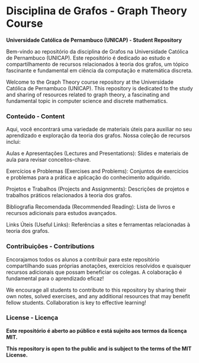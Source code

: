 # Disciplina de Grafos - Graph Theory Course

**Universidade Católica de Pernambuco (UNICAP) - Student Repository**

Bem-vindo ao repositório da disciplina de Grafos na Universidade Católica de Pernambuco (UNICAP). Este repositório é dedicado ao estudo e compartilhamento de recursos relacionados à teoria dos grafos, um tópico fascinante e fundamental em ciência da computação e matemática discreta.

Welcome to the Graph Theory course repository at the Universidade Católica de Pernambuco (UNICAP). This repository is dedicated to the study and sharing of resources related to graph theory, a fascinating and fundamental topic in computer science and discrete mathematics.

### Conteúdo - Content

Aqui, você encontrará uma variedade de materiais úteis para auxiliar no seu aprendizado e exploração da teoria dos grafos. Nossa coleção de recursos inclui:

Aulas e Apresentações (Lectures and Presentations): Slides e materiais de aula para revisar conceitos-chave.

Exercícios e Problemas (Exercises and Problems): Conjuntos de exercícios e problemas para a prática e aplicação do conhecimento adquirido.

Projetos e Trabalhos (Projects and Assignments): Descrições de projetos e trabalhos práticos relacionados à teoria dos grafos.

Bibliografia Recomendada (Recommended Reading): Lista de livros e recursos adicionais para estudos avançados.

Links Úteis (Useful Links): Referências a sites e ferramentas relacionadas à teoria dos grafos.

### Contribuições - Contributions

Encorajamos todos os alunos a contribuir para este repositório compartilhando suas próprias anotações, exercícios resolvidos e quaisquer recursos adicionais que possam beneficiar os colegas. A colaboração é fundamental para o aprendizado eficaz!

We encourage all students to contribute to this repository by sharing their own notes, solved exercises, and any additional resources that may benefit fellow students. Collaboration is key to effective learning!

### License - Licença

**Este repositório é aberto ao público e está sujeito aos termos da licença MIT.**

**This repository is open to the public and is subject to the terms of the MIT License.**
